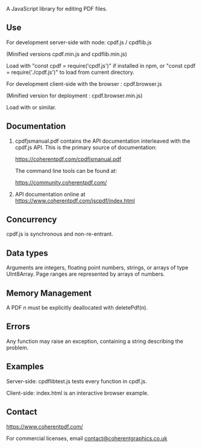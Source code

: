 A JavaScript library for editing PDF files.

Use
---

For development server-side with node: cpdf.js / cpdflib.js

(Minified versions cpdf.min.js and cpdflib.min.js)

Load with "const cpdf = require('cpdf.js')" if installed in npm, or "const cpdf
= require('./cpdf.js')" to load from current directory.

For development client-side with the browser : cpdf.browser.js

(Minified version for deployment : cpdf.browser.min.js)

Load with <script src="cpdf.browser.js"></script> or similar.


Documentation
-------------

1. cpdfjsmanual.pdf contains the API documentation interleaved with the cpdf.js
   API. This is the primary source of documentation:

   https://coherentpdf.com/cpdfjsmanual.pdf

   The command line tools can be found at:

   https://community.coherentpdf.com/

2. API documentation online at https://www.coherentpdf.com/jscpdf/index.html


Concurrency
-----------

cpdf.js is synchronous and non-re-entrant.


Data types
----------

Arguments are integers, floating point numbers, strings, or arrays of type
UInt8Array. Page ranges are represented by arrays of numbers.


Memory Management
-----------------

A PDF n must be explicitly deallocated with deletePdf(n).


Errors
------

Any function may raise an exception, containing a string describing the problem. 


Examples
--------

Server-side: cpdflibtest.js tests every function in cpdf.js.

Client-side: index.html is an interactive browser example.


Contact
-------

https://www.coherentpdf.com/

For commercial licenses, email contact@coherentgraphics.co.uk
